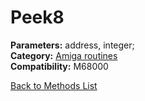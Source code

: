 # Peek8

**Parameters:** address, integer;  
**Category:** [Amiga routines](../categories/amiga_routines.md)  
**Compatibility:** M68000  


[Back to Methods List](../../SUMMARY.md)
